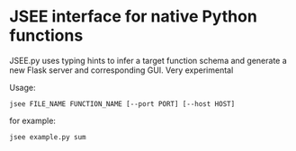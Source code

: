# JSEE interface for native Python functions

JSEE.py uses typing hints to infer a target function schema and generate a new Flask server and corresponding GUI. Very experimental

Usage:
```
jsee FILE_NAME FUNCTION_NAME [--port PORT] [--host HOST]
```
for example:
```
jsee example.py sum
```
